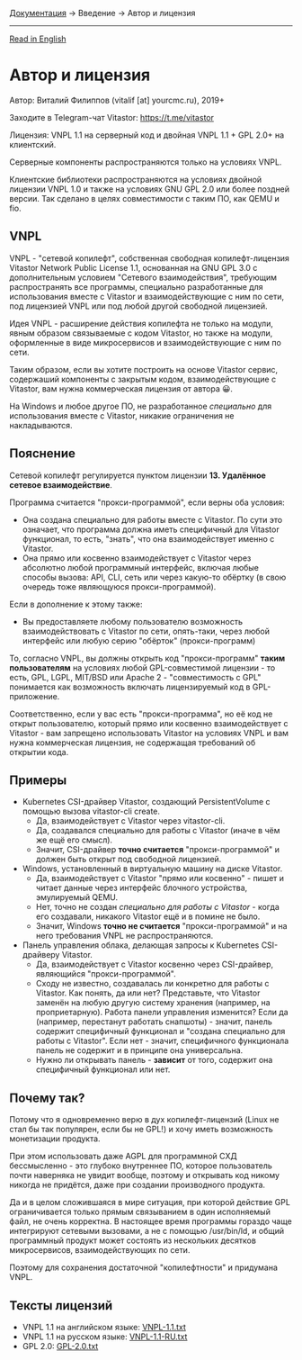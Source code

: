 [Документация](../../README-ru.md#документация) → Введение → Автор и лицензия

-----

[Read in English](author.en.md)

# Автор и лицензия

Автор: Виталий Филиппов (vitalif [at] yourcmc.ru), 2019+

Заходите в Telegram-чат Vitastor: https://t.me/vitastor

Лицензия: VNPL 1.1 на серверный код и двойная VNPL 1.1 + GPL 2.0+ на клиентский.

Серверные компоненты распространяются только на условиях VNPL.

Клиентские библиотеки распространяются на условиях двойной лицензии VNPL 1.0
и также на условиях GNU GPL 2.0 или более поздней версии. Так сделано в целях
совместимости с таким ПО, как QEMU и fio.

## VNPL

VNPL - "сетевой копилефт", собственная свободная копилефт-лицензия
Vitastor Network Public License 1.1, основанная на GNU GPL 3.0 с дополнительным
условием "Сетевого взаимодействия", требующим распространять все программы,
специально разработанные для использования вместе с Vitastor и взаимодействующие
с ним по сети, под лицензией VNPL или под любой другой свободной лицензией.

Идея VNPL - расширение действия копилефта не только на модули, явным образом
связываемые с кодом Vitastor, но также на модули, оформленные в виде микросервисов
и взаимодействующие с ним по сети.

Таким образом, если вы хотите построить на основе Vitastor сервис, содержаший
компоненты с закрытым кодом, взаимодействующие с Vitastor, вам нужна коммерческая
лицензия от автора 😀.

На Windows и любое другое ПО, не разработанное *специально* для использования
вместе с Vitastor, никакие ограничения не накладываются.

## Пояснение

Сетевой копилефт регулируется пунктом лицензии **13. Удалённое сетевое взаимодействие**.

Программа считается "прокси-программой", если верны оба условия:
- Она создана специально для работы вместе с Vitastor. По сути это означает, что программа
  должна иметь специфичный для Vitastor функционал, то есть, "знать", что она взаимодействует
  именно с Vitastor.
- Она прямо или косвенно взаимодействует с Vitastor через абсолютно любой программный
  интерфейс, включая любые способы вызова: API, CLI, сеть или через какую-то обёртку (в
  свою очередь тоже являющуюся прокси-программой).

Если в дополнение к этому также:
- Вы предоставляете любому пользователю возможность взаимодействовать с Vitastor по сети,
  опять-таки, через любой интерфейс или любую серию "обёрток" (прокси-программ)

То, согласно VNPL, вы должны открыть код "прокси-программ" **таким пользователям** на условиях
любой GPL-совместимой лицензии - то есть, GPL, LGPL, MIT/BSD или Apache 2 - "совместимость с GPL"
понимается как возможность включать лицензируемый код в GPL-приложение.

Соответственно, если у вас есть "прокси-программа", но её код не открыт пользователю,
который прямо или косвенно взаимодействует с Vitastor - вам запрещено использовать Vitastor
на условиях VNPL и вам нужна коммерческая лицензия, не содержащая требований об открытии кода.

## Примеры

- Kubernetes CSI-драйвер Vitastor, создающий PersistentVolume с помощью вызова vitastor-cli create.
  - Да, взаимодействует с Vitastor через vitastor-cli.
  - Да, создавался специально для работы с Vitastor (иначе в чём же ещё его смысл).
  - Значит, CSI-драйвер **точно считается** "прокси-программой" и должен быть открыт под свободной
    лицензией.
- Windows, установленный в виртуальную машину на диске Vitastor.
  - Да, взаимодействует с Vitastor "прямо или косвенно" - пишет и читает данные через интерфейс
    блочного устройства, эмулируемый QEMU.
  - Нет, точно не создан *специально для работы с Vitastor* - когда его создавали, никакого
    Vitastor ещё и в помине не было.
  - Значит, Windows **точно не считается** "прокси-программой" и на него требования VNPL не распространяются.
- Панель управления облака, делающая запросы к Kubernetes CSI-драйверу Vitastor.
  - Да, взаимодействует с Vitastor косвенно через CSI-драйвер, являющийся "прокси-программой".
  - Сходу не известно, создавалась ли конкретно для работы с Vitastor. Как понять, да или нет?
    Представьте, что Vitastor заменён на любую другую систему хранения (например, на проприетарную).
    Работа панели управления изменится? Если да (например, перестанут работать снапшоты) - значит,
    панель содержит специфичный функционал и "создана специально для работы с Vitastor".
    Если нет - значит, специфичного функционала панель не содержит и в принципе она универсальна.
  - Нужно ли открывать панель - **зависит** от того, содержит она специфичный функционал или нет.

## Почему так?

Потому что я одновременно верю в дух копилефт-лицензий (Linux не стал бы так популярен,
если бы не GPL!) и хочу иметь возможность монетизации продукта.

При этом использовать даже AGPL для программной СХД бессмысленно - это глубоко внутреннее
ПО, которое пользователь почти наверняка не увидит вообще, поэтому и открывать код никому
никогда не придётся, даже при создании производного продукта.

Да и в целом сложившаяся в мире ситуация, при которой действие GPL ограничивается только
прямым связыванием в один исполняемый файл, не очень корректна. В настоящее время программы
гораздо чаще интегрируют сетевыми вызовами, а не с помощью /usr/bin/ld, и общий программный
продукт может состоять из нескольких десятков микросервисов, взаимодействующих по сети.

Поэтому для сохранения достаточной "копилефтности" и придумана VNPL.

## Тексты лицензий

- VNPL 1.1 на английском языке: [VNPL-1.1.txt](../../VNPL-1.1.txt)
- VNPL 1.1 на русском языке: [VNPL-1.1-RU.txt](../../VNPL-1.1-RU.txt)
- GPL 2.0: [GPL-2.0.txt](../../GPL-2.0.txt)
